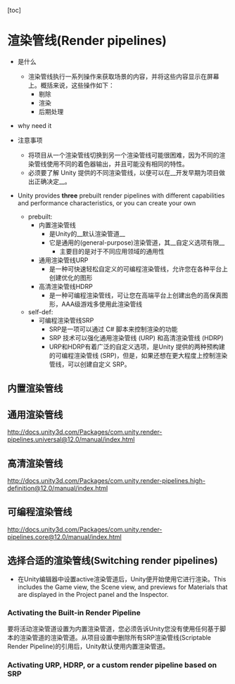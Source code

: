 [toc]

# 渲染管线(Render pipelines)
- 是什么
	- 渲染管线执行一系列操作来获取场景的内容，并将这些内容显示在屏幕上。概括来说，这些操作如下：
		- 剔除
		- 渲染
		- 后期处理
- why need it
- 注意事项
	- 将项目从一个渲染管线切换到另一个渲染管线可能很困难，因为不同的渲染管线使用不同的着色器输出，并且可能没有相同的特性。
	- 必须要了解 Unity 提供的不同渲染管线，以便可以在__开发早期为项目做出正确决定__。

- Unity provides __three__ prebuilt render pipelines with different capabilities and performance characteristics, or you can create your own
	- prebuilt:
		- 内置渲染管线
			- 是Unity的__默认渲染管道__
			- 它是通用的(general-purpose)渲染管道，其__自定义选项有限__
				- 主要目的是对于不同应用领域的通用性
		- 通用渲染管线URP
			- 是一种可快速轻松自定义的可编程渲染管线，允许您在各种平台上创建优化的图形
		- 高清渲染管线HDRP
			- 是一种可编程渲染管线，可让您在高端平台上创建出色的高保真图形，AAA级游戏多使用此渲染管线
	- self-def:
		- 可编程渲染管线SRP
			- SRP是一项可以通过 C# 脚本来控制渲染的功能
			- SRP 技术可以强化通用渲染管线 (URP) 和高清渲染管线 (HDRP)
			- URP和HDRP有着广泛的自定义选项，是Unity 提供的两种预构建的可编程渲染管线 (SRP)，但是，如果还想在更大程度上控制渲染管线，可以创建自定义 SRP。



## 内置渲染管线

## 通用渲染管线
http://docs.unity3d.com/Packages/com.unity.render-pipelines.universal@12.0/manual/index.html
## 高清渲染管线
http://docs.unity3d.com/Packages/com.unity.render-pipelines.high-definition@12.0/manual/index.html
## 可编程渲染管线
http://docs.unity3d.com/Packages/com.unity.render-pipelines.core@12.0/manual/index.html
## 选择合适的渲染管线(Switching render pipelines)
- 在Unity编辑器中设置active渲染管道后，Unity便开始使用它进行渲染。This includes the Game view, the Scene view, and previews for Materials that are displayed in the Project panel and the Inspector.

### Activating the Built-in Render Pipeline
要将活动渲染管道设置为内置渲染管道，您必须告诉Unity您没有使用任何基于脚本的渲染管道的渲染管道。从项目设置中删除所有SRP渲染管线(Scriptable Render Pipeline)的引用后，Unity默认使用内置渲染管道。



### Activating URP, HDRP, or a custom render pipeline based on SRP